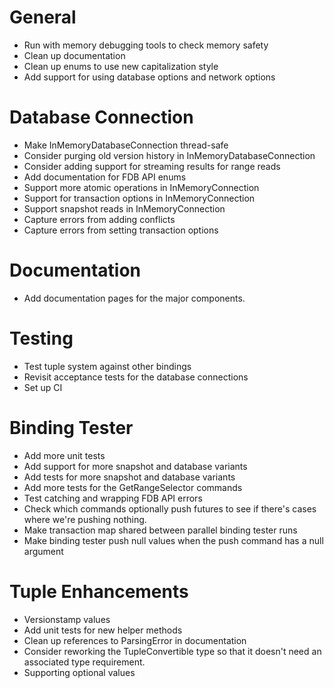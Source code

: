 # General

*	Run with memory debugging tools to check memory safety
*	Clean up documentation
*	Clean up enums to use new capitalization style
*	Add support for using database options and network options

# Database Connection

*	Make InMemoryDatabaseConnection thread-safe
*	Consider purging old version history in InMemoryDatabaseConnection
*	Consider adding support for streaming results for range reads
*	Add documentation for FDB API enums
*	Support more atomic operations in InMemoryConnection
*	Support for transaction options in InMemoryConnection
*	Support snapshot reads in InMemoryConnection
*	Capture errors from adding conflicts
*	Capture errors from setting transaction options

# Documentation

*	Add documentation pages for the major components.

# Testing

*	Test tuple system against other bindings
*	Revisit acceptance tests for the database connections
*	Set up CI

# Binding Tester

*	Add more unit tests
*	Add support for more snapshot and database variants
*	Add tests for more snapshot and database variants
*	Add more tests for the GetRangeSelector commands 
*	Test catching and wrapping FDB API errors
*	Check which commands optionally push futures to see if there's cases where
	we're pushing nothing.
*	Make transaction map shared between parallel binding tester runs
*	Make binding tester push null values when the push command has a null
	argument

# Tuple Enhancements

*	Versionstamp values
*	Add unit tests for new helper methods
*	Clean up references to ParsingError in documentation
*	Consider reworking the TupleConvertible type so that it doesn't need an associated
	type requirement.
*	Supporting optional values

